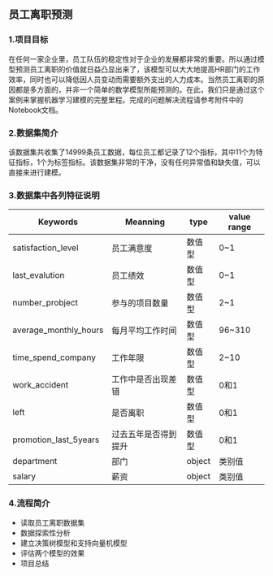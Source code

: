## 员工离职预测

### 1.项目目标

在任何一家企业里，员工队伍的稳定性对于企业的发展都非常的重要。所以通过模型预测员工离职的价值就日益凸显出来了，该模型可以大大地提高HR部门的工作效率，同时也可以降低因人员变动而需要额外支出的人力成本。当然员工离职的原因都是多方面的，并非一个简单的数学模型所能预测的。在此，我们只是通过这个案例来掌握机器学习建模的完整里程。完成的问题解决流程请参考附件中的Notebook文档。

### 2.数据集简介

该数据集共收集了14999条员工数据，每位员工都记录了12个指标，其中11个为特征指标，1个为标签指标。该数据集非常的干净，没有任何异常值和缺失值，可以直接来进行建模。

### 3.数据集中各列特征说明

| Keywords              | Meanning             | type   | value range |
| --------------------- | -------------------- | ------ | ----------- |
| satisfaction_level    | 员工满意度           | 数值型 | 0~1         |
| last_evalution        | 员工绩效             | 数值型 | 0~1         |
| number_probject       | 参与的项目数量       | 数值型 | 2~1         |
| average_monthly_hours | 每月平均工作时间     | 数值型 | 96~310      |
| time_spend_company    | 工作年限             | 数值型 | 2~10        |
| work_accident         | 工作中是否出现差错   | 数值型 | 0和1        |
| left                  | 是否离职             | 数值型 | 0和1        |
| promotion_last_5years | 过去五年是否得到提升 | 数值型 | 0和1        |
| department            | 部门                 | object | 类别值      |
| salary                | 薪资                 | object | 类别值      |

### 4.流程简介

- 读取员工离职数据集
- 数据探索性分析
- 建立决策树模型和支持向量机模型
- 评估两个模型的效果
- 项目总结